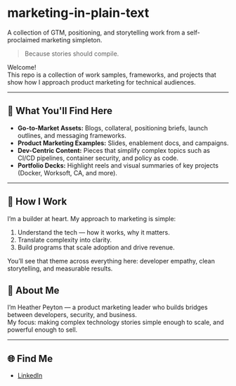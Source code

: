# marketing-in-plain-text
A collection of GTM, positioning, and storytelling work from a self-proclaimed marketing simpleton.
> Because stories should compile.

Welcome!  
This repo is a collection of work samples, frameworks, and projects that show how I approach product marketing for technical audiences.  

---

## 🔧 What You'll Find Here
- **Go-to-Market Assets:** Blogs, collateral, positioning briefs, launch outlines, and messaging frameworks.  
- **Product Marketing Examples:** Slides, enablement docs, and campaigns.
- **Dev-Centric Content:** Pieces that simplify complex topics such as CI/CD pipelines, container security, and policy as code.  
- **Portfolio Decks:** Highlight reels and visual summaries of key projects (Docker, Worksoft, CA, and more).

---

## 🧠 How I Work
I’m a builder at heart. My approach to marketing is simple:
1. Understand the tech — how it works, why it matters.  
2. Translate complexity into clarity.  
3. Build programs that scale adoption and drive revenue.  

You’ll see that theme across everything here: developer empathy, clean storytelling, and measurable results.

## 💬 About Me
I’m Heather Peyton — a product marketing leader who builds bridges between developers, security, and business.  
My focus: making complex technology stories simple enough to scale, and powerful enough to sell.

---

## 🌐 Find Me
- [LinkedIn](https://www.linkedin.com/in/heatherpeyton3/)    
